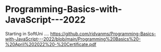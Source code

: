 # Programming-Basics-with-JavaScript---2022
Starting in SoftUni
....
https://github.com/ridvanms/Programming-Basics-with-JavaScript---2022/blob/main/Programming%20Basics%20-%20April%202022%20-%20Certificate.pdf
